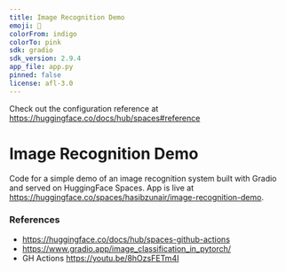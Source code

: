 ```yaml
---
title: Image Recognition Demo
emoji: 🚀
colorFrom: indigo
colorTo: pink
sdk: gradio
sdk_version: 2.9.4
app_file: app.py
pinned: false
license: afl-3.0
---
```


Check out the configuration reference at https://huggingface.co/docs/hub/spaces#reference

# Image Recognition Demo
Code for a simple demo of an image recognition system built with Gradio and served on HuggingFace Spaces. App is live at https://huggingface.co/spaces/hasibzunair/image-recognition-demo.

### References
* https://huggingface.co/docs/hub/spaces-github-actions
* https://www.gradio.app/image_classification_in_pytorch/
* GH Actions https://youtu.be/8hOzsFETm4I
